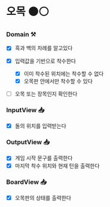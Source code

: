 # 오목 ⚫️⚪️
### Domain  ⚒️
- [x] 흑과 백의 차례를 알고있다
- [x] 입력값을 기반으로 착수한다
    - [x] 이미 착수된 위치에는 착수할 수 없다
    - [x] 오목판 안에서만 착수할 수 있다
- [ ] 오목 또는 장목인지 확인한다


### InputView 📥
- [x] 돌의 위치를 입력받는다

### OutputView 📥
- [x] 게임 시작 문구를 출력한다
- [x] 마지막 착수 위치와 현재 턴을 출력한다

### BoardView 📥
- [x] 오목판의 상태를 출력한다
